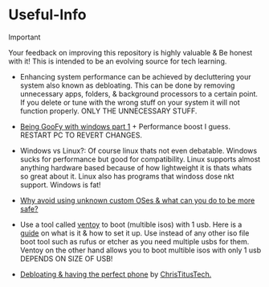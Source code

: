 # Useful-Info

> [!IMPORTANT]
Your feedback on improving this repository is highly valuable & Be honest with it! This is intended to be an evolving source for tech learning.

- Enhancing system performance can be achieved by decluttering your system also known as debloating. This can be done by removing unnecessary apps, folders, & background processors to a certain point. If you delete or tune with the wrong stuff on your system it will not function properly. ONLY THE UNNECESSARY STUFF.

- [Being GooFy with windows part 1](https://github.com/Atopsxv/Learn-Tech/releases/GooFy-aH-Script) + Performance boost I guess. RESTART PC TO REVERT CHANGES.

- Windows vs Linux?: Of course linux thats not even debatable. Windows sucks for performance but good for compatibility. Linux supports almost anything hardware based because of how lightweight it is thats whats so great about it. Linux also has programs that windoss dose nkt support. Windows is fat!

- [Why avoid using unknown custom OSes & what can you do to be more safe?](avoid-customos-link.md)

- Use a tool called [ventoy](https://www.ventoy.net) to boot (multible isos) with 1 usb. Here is a [guide](https://youtu.be/EgcC_40wyKs?si=RFZxsYGy8mXAjlnI) on what is it & how to set it up. Use instead of any other iso file boot tool such as rufus or etcher as you need multiple usbs for them. Ventoy on the other hand allows you to boot multible isos with only 1 usb DEPENDS ON SIZE OF USB!

- [Debloating & having the perfect phone](https://youtu.be/MFbXFG2xDJI?si=1Dh7paiS4QnOl4OZ) by [ChrisTitusTech.](https://youtube.com/ChrisTitusTech)


















